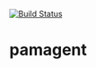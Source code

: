 [![Build Status](https://travis-ci.org/PushAMP/pamagent.svg?branch=master)](https://travis-ci.org/PushAMP/pamagent)

pamagent
========